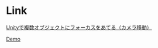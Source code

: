 # Link

[Unityで複数オブジェクトにフォーカスをあてる（カメラ移動）](https://www.fast-system.jp/unity%e3%81%a7%e8%a4%87%e6%95%b0%e3%82%aa%e3%83%96%e3%82%b8%e3%82%a7%e3%82%af%e3%83%88%e3%81%ab%e3%83%95%e3%82%a9%e3%83%bc%e3%82%ab%e3%82%b9%e3%82%92%e3%81%82%e3%81%a6%e3%82%8b%ef%bc%88%e3%82%ab/)

[Demo](https://www.fast-system.jp/wp-content/uploads/static/unity-camera-focus-example/)

